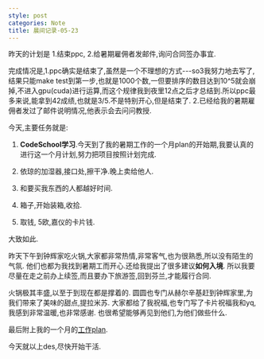 ```yaml
---
style: post
categories: Note
title: 晨间记录-05-23
---
```

昨天的计划是 1.结束ppc, 2.给暑期雇佣者发邮件,询问合同签办事宜.

完成情况是,1.ppc确实是结束了,虽然是一个不理想的方式---so3我努力地去写了,结果只能make test到第一步,也就是1000个数,一但要排序的数目达到10^5就会崩掉,不进入gpu(cuda)进行运算,而这个规律我到夜里12点之后才总结到.所以ppc最多来说,能拿到42成绩,也就是3/5.不是特别开心,但是结束了. 2.已经给我的暑期雇佣者发过了邮件说明情况,他表示会去问问教授.

今天,主要任务就是:

1. **CodeSchool学习**.今天到了我的暑期工作的一个月plan的开始期,我要认真的进行这一个月计划,努力把项目按照计划完成.

2. 依琼的加湿器,接口处,擦干净.晚上卖给他人.

3. 和要买我东西的人都越好时间.

4. 箱子,开始装箱,收拾.

5. 取钱, 5欧,嘉仪的卡片钱.

大致如此.

昨天下午到钟辉家吃火锅,大家都非常热情,非常客气,也为很熟悉,所以没有陌生的气氛.
他们也都为我找到暑期工而开心.还给我提出了很多建议**如何入境**.
所以我要尽量在走之前办上续签,而且要办下旅游签,回到芬兰,才能履行合同.

火锅极其丰盛,以至于到现在都是撑着的.
圆圆也专门从赫尔辛基赶到钟辉家里,为我们带来了美味的甜点,提拉米苏.
大家都给了我祝福,也专门写了卡片祝福我和yq,我感到非常温暖,也非常感谢.
也很希望能够再见到他们,为他们做些什么.

最后附上我的一个月的[工作plan][m_plan].

今天就以上des,尽快开始干活.

[m_plan]:/assets/plan_for_month.pdf "Work Plan"
